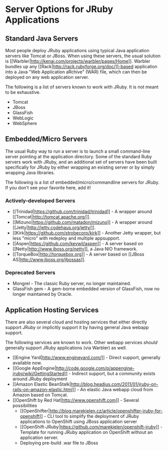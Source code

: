 # Server Options for JRuby Applications

## Standard Java Servers

Most people deploy JRuby applications using typical Java application servers like Tomcat or JBoss. When using these servers, the usual solution is [[Warbler|http://kenai.com/projects/warbler/pages/Home]]. Warbler bundles up any [[Rack|http://rack.rubyforge.org/doc/]]-based application into a Java "Web Application aRchive" (WAR) file, which can then be deployed on any web application server.

The following is a list of servers known to work with JRuby. It is not meant to be exhaustive.

* Tomcat
* JBoss
* GlassFish
* WebLogic
* WebSphere

## Embedded/Micro Servers

The usual Ruby way to run a server is to launch a small command-line server pointing at the application directory. Some of the standard Ruby servers work with JRuby, and an additional set of servers have been built specifically for JRuby by either wrapping an existing server or by simply wrapping Java libraries.

The following is a list of embedded/micro/commandline servers for JRuby. If you don't see your favorite here, add it!

### Actively-developed Servers

* [[Trinidad|https://github.com/trinidad/trinidad]] - A wrapper around [[Tomcat|http://tomcat.apache.org/]].
* [[Mizuno|https://github.com/matadon/mizuno]] - A wrapper around [[Jetty|http://jetty.codehaus.org/jetty/]].
* [[Kirk|https://github.com/strobecorp/kirk]] - Another Jetty wrapper, but less "micro" with redeploy and multiple appsupport.
* [[Aspen|https://github.com/kevwil/aspen]] - A server based on [[Netty|http://www.jboss.org/netty]], a Java NIO framework.
* [[TorqueBox|http://torquebox.org]] - A server based on [[JBoss AS|http://www.jboss.org/jbossas]].

### Deprecated Servers

* Mongrel - The classic Ruby server, no longer maintained.
* GlassFish gem - A gem-borne embedded version of GlassFish, now no longer maintained by Oracle.

## Application Hosting Services

There are also several cloud and hosting services that either directly support JRuby or implicitly support it by having general Java webapp support.

The following services are known to work. Other webapp services *should* generally support JRuby applications (via Warbler) as well.

* [[Engine Yard|http://www.engineyard.com/]] - Direct support, generally available now.
* [[Google AppEngine|http://code.google.com/p/appengine-jruby/wiki/GettingStarted]] - Indirect support, but a community exists around JRuby deployment
* [[Amazon Elastic BeanStalk|http://blog.headius.com/2011/01/jruby-on-rails-on-amazon-elastic.html]] - An elastic Java webapp cloud from Amazon based on Tomcat.
* [[OpenShift by Red Hat|http://www.openshift.com]] - Several possibilities
    * [[OpenShifter|http://blog.marekjelen.cz/article/openshifter-jruby-for-openshift]] - CLI tool to simplify the deployment of JRuby applications to OpenShift using JBoss application server
    * [[OpenShift-JRuby|https://github.com/marekjelen/openshift-jruby]] - Template for running JRuby application on OpenShift without an application server.
    * Deploying pre-build .war file to JBoss